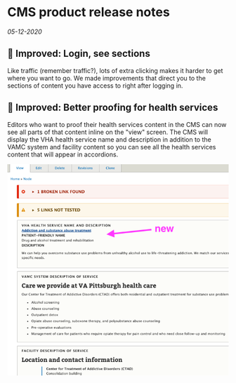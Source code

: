# CMS product release notes
*05-12-2020*

## 📌 Improved: Login, see sections
Like traffic (remember traffic?), lots of extra clicking makes it harder to get where you want to go. We made improvements that direct you to the sections of content you have access to right after logging in.

## 🏥 Improved: Better proofing for health services 
Editors who want to proof their health services content in the CMS can now see all parts of that content inline on the "view" screen. 
The CMS will display the VHA health service name and description in addition to the VAMC system and facility content so you can see all the health services content that will appear in accordions. 

![Health services proofing](https://github.com/department-of-veterans-affairs/va.gov-cms/blob/master/product-release-notes/screenshots/Screen%20Shot%202020-05-12%20at%209.34.46%20AM.png)
